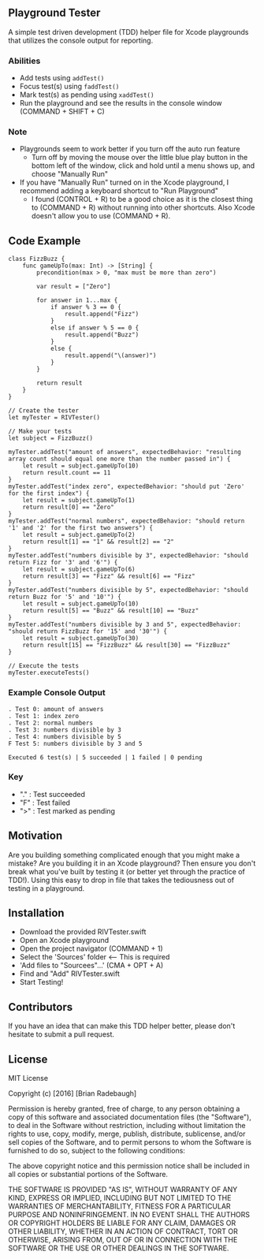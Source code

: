 ## Playground Tester

A simple test driven development (TDD) helper file for Xcode playgrounds that utilizes the console output for reporting.

### Abilities
- Add tests using `addTest()`
- Focus test(s) using `faddTest()`
- Mark test(s) as pending using `xaddTest()`
- Run the playground and see the results in the console window (COMMAND + SHIFT + C)

### Note
- Playgrounds seem to work better if you turn off the auto run feature
	- Turn off by moving the mouse over the little blue play button in the bottom left of the window, click and hold until a menu shows up, and choose "Manually Run"
- If you have "Manually Run" turned on in the Xcode playground, I recommend adding a keyboard shortcut to "Run Playground"
	- I found (CONTROL + R) to be a good choice as it is the closest thing to (COMMAND + R) without running into other shortcuts. Also Xcode doesn't allow you to use (COMMAND + R).

## Code Example

```
class FizzBuzz {
    func gameUpTo(max: Int) -> [String] {
        precondition(max > 0, "max must be more than zero")

        var result = ["Zero"]

        for answer in 1...max {
            if answer % 3 == 0 {
                result.append("Fizz")
            }
            else if answer % 5 == 0 {
                result.append("Buzz")
            }
            else {
                result.append("\(answer)")
            }
        }
        
        return result
    }
}

// Create the tester
let myTester = RIVTester()

// Make your tests
let subject = FizzBuzz()

myTester.addTest("amount of answers", expectedBehavior: "resulting array count should equal one more than the number passed in") {
    let result = subject.gameUpTo(10)
    return result.count == 11
}
myTester.addTest("index zero", expectedBehavior: "should put 'Zero' for the first index") {
    let result = subject.gameUpTo(1)
    return result[0] == "Zero"
}
myTester.addTest("normal numbers", expectedBehavior: "should return '1' and '2' for the first two answers") {
    let result = subject.gameUpTo(2)
    return result[1] == "1" && result[2] == "2"
}
myTester.addTest("numbers divisible by 3", expectedBehavior: "should return Fizz for '3' and '6'") {
    let result = subject.gameUpTo(6)
    return result[3] == "Fizz" && result[6] == "Fizz"
}
myTester.addTest("numbers divisible by 5", expectedBehavior: "should return Buzz for '5' and '10'") {
    let result = subject.gameUpTo(10)
    return result[5] == "Buzz" && result[10] == "Buzz"
}
myTester.addTest("numbers divisible by 3 and 5", expectedBehavior: "should return FizzBuzz for '15' and '30'") {
    let result = subject.gameUpTo(30)
    return result[15] == "FizzBuzz" && result[30] == "FizzBuzz"
}

// Execute the tests
myTester.executeTests()
```

### Example Console Output

```
. Test 0: amount of answers
. Test 1: index zero
. Test 2: normal numbers
. Test 3: numbers divisible by 3
. Test 4: numbers divisible by 5
F Test 5: numbers divisible by 3 and 5

Executed 6 test(s) | 5 succeeded | 1 failed | 0 pending
```

### Key
 - "." : Test succeeded
 - "F" : Test failed
 - ">" : Test marked as pending

## Motivation

Are you building something complicated enough that you might make a mistake? Are you building it in an Xcode playground? Then ensure you don't break what you've built by testing it (or better yet through the practice of TDD!). Using this easy to drop in file that takes the tediousness out of testing in a playground.

## Installation

- Download the provided RIVTester.swift
- Open an Xcode playground
- Open the project navigator (COMMAND + 1)
- Select the 'Sources' folder <-- This is required
- 'Add files to "Sourcees"...' (CMA + OPT + A)
- Find and "Add" RIVTester.swift
- Start Testing!

## Contributors

If you have an idea that can make this TDD helper better, please don't hesitate to submit a pull request.

## License

MIT License

Copyright (c) [2016] [Brian Radebaugh]

Permission is hereby granted, free of charge, to any person obtaining a copy
of this software and associated documentation files (the "Software"), to deal
in the Software without restriction, including without limitation the rights
to use, copy, modify, merge, publish, distribute, sublicense, and/or sell
copies of the Software, and to permit persons to whom the Software is
furnished to do so, subject to the following conditions:

The above copyright notice and this permission notice shall be included in all
copies or substantial portions of the Software.

THE SOFTWARE IS PROVIDED "AS IS", WITHOUT WARRANTY OF ANY KIND, EXPRESS OR
IMPLIED, INCLUDING BUT NOT LIMITED TO THE WARRANTIES OF MERCHANTABILITY,
FITNESS FOR A PARTICULAR PURPOSE AND NONINFRINGEMENT. IN NO EVENT SHALL THE
AUTHORS OR COPYRIGHT HOLDERS BE LIABLE FOR ANY CLAIM, DAMAGES OR OTHER
LIABILITY, WHETHER IN AN ACTION OF CONTRACT, TORT OR OTHERWISE, ARISING FROM,
OUT OF OR IN CONNECTION WITH THE SOFTWARE OR THE USE OR OTHER DEALINGS IN THE
SOFTWARE.